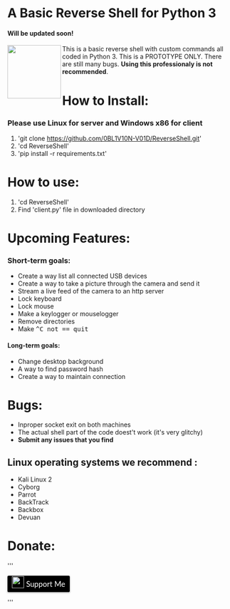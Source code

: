 # A Basic Reverse Shell for Python 3
#### Will be updated soon!

<img align="left" width="120" height="120" src="https://image.flaticon.com/icons/svg/1149/1149168.svg">

This is a basic reverse shell with custom commands all coded in Python 3. This is a PROTOTYPE ONLY. There are still many bugs. **Using this professionaly is not recommended**.

# How to Install:
### Please use Linux for server and Windows x86 for client
1. 'git clone https://github.com/0BL1V10N-V01D/ReverseShell.git'
2. 'cd ReverseShell'
3. 'pip install -r requirements.txt'

# How to use:
1. 'cd ReverseShell'
2. Find 'client.py' file in downloaded directory

# Upcoming Features:
### Short-term goals:
* Create a way list all connected USB devices
* Create a way to take a picture through the camera and send it
* Stream a live feed of the camera to an http server
* Lock keyboard
* Lock mouse
* Make a keylogger or mouselogger
* Remove directories
* Make <kbd>^C<kbd> not == quit
#### Long-term goals:
* Change desktop background
* A way to find password hash
* Create a way to maintain connection

# Bugs:
* Inproper socket exit on both machines
* The actual shell part of the code doest't work (it's very glitchy)
* __Submit any issues that you find__

## Linux operating systems we recommend :
- Kali Linux 2
- Cyborg
- Parrot 
- BackTrack 
- Backbox 
- Devuan

# Donate:
'''
<style>.bmc-button img{width: 27px !important;margin-bottom: 1px !important;box-shadow: none !important;border: none !important;vertical-align: middle !important;}.bmc-button{line-height: 36px !important;height:37px !important;text-decoration: none !important;display:inline-flex !important;color:#ffffff !important;background-color:#000000 !important;border-radius: 3px !important;border: 1px solid transparent !important;padding: 0px 9px !important;font-size: 17px !important;letter-spacing:-0.08px !important;box-shadow: 0px 1px 2px rgba(190, 190, 190, 0.5) !important;-webkit-box-shadow: 0px 1px 2px 2px rgba(190, 190, 190, 0.5) !important;margin: 0 auto !important;font-family:'Lato', sans-serif !important;-webkit-box-sizing: border-box !important;box-sizing: border-box !important;-o-transition: 0.3s all linear !important;-webkit-transition: 0.3s all linear !important;-moz-transition: 0.3s all linear !important;-ms-transition: 0.3s all linear !important;transition: 0.3s all linear !important;}.bmc-button:hover, .bmc-button:active, .bmc-button:focus {-webkit-box-shadow: 0px 1px 2px 2px rgba(190, 190, 190, 0.5) !important;text-decoration: none !important;box-shadow: 0px 1px 2px 2px rgba(190, 190, 190, 0.5) !important;opacity: 0.85 !important;color:#ffffff !important;}</style><link href="https://fonts.googleapis.com/css?family=Lato&subset=latin,latin-ext" rel="stylesheet"><a class="bmc-button" target="_blank" href="https://www.buymeacoffee.com/0BL1V10N"><img src="https://www.buymeacoffee.com/assets/img/BMC-btn-logo.svg" alt="Support Me"><span style="margin-left:5px">Support Me</span></a>
'''

